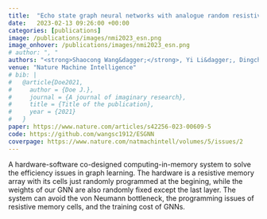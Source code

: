```yaml
---
title:  "Echo state graph neural networks with analogue random resistive memory arrays"
date:   2023-02-13 09:26:00 +00:00
categories: [publications]
image: /publications/images/nmi2023_esn.png
image_onhover: /publications/images/nmi2023_esn.png
# author: ", "
authors: "<strong>Shaocong Wang&dagger;</strong>, Yi Li&dagger;, Dingchen Wang, Woyu Zhang, Xi Chen, Danian Dong, Songqi Wang, Xumeng Zhang, Peng Lin, Claudio Gallicchio, Xiaoxin Xu, Qi Liu, Kwang-Ting Cheng, Zhongrui Wang*, Dashan Shang*, Ming Liu"
venue: "Nature Machine Intelligence"
# bib: |
#   @article{Doe2021,
#     author = {Doe J.},
#     journal = {A journal of imaginary research},
#     title = {Title of the publication},
#     year = {2021}
#   }
paper: https://www.nature.com/articles/s42256-023-00609-5 
code: https://github.com/wangsc1912/ESGNN
coverpage: https://www.nature.com/natmachintell/volumes/5/issues/2
---
```


A hardware-software co-designed computing-in-memory system to solve the efficiency issues in graph learning. The hardware is a resistive memory array with its cells just randomly programmed at the begining, while the weights of our GNN are also randomly fixed except the last layer. The system can avoid the von Neumann bottleneck, the programming issues of resistive memory cells, and the training cost of GNNs.